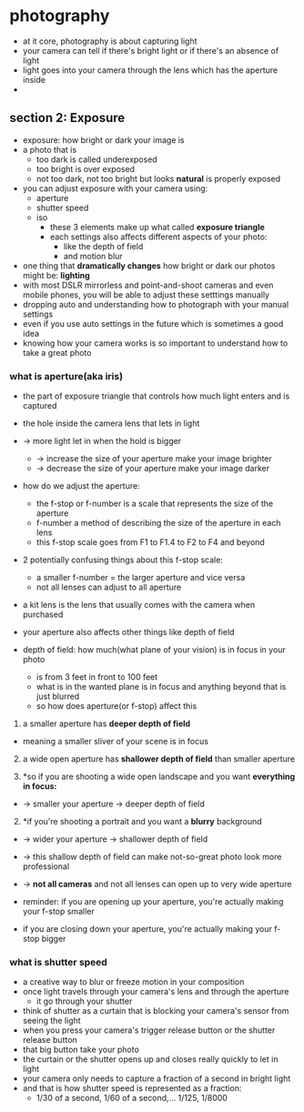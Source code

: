 # photography

- at it core, photography is about capturing light
- your camera can tell if there's bright light or if there's an absence of light
- light goes into your camera through the lens which has the aperture inside
-

## section 2: Exposure

- exposure: how bright or dark your image is
- a photo that is
  - too dark is called underexposed
  - too bright is over exposed
  - not too dark, not too bright but looks **natural** is properly exposed
- you can adjust exposure with your camera using:
  - aperture
  - shutter speed
  - iso
    - these 3 elements make up what called **exposure triangle**
    - each settings also affects different aspects of your photo:
      - like the depth of field
      - and motion blur
- one thing that **dramatically changes** how bright or dark our photos might be: **lighting**
- with most DSLR mirrorless and point-and-shoot cameras and even mobile phones, you will be able to adjust these setttings manually
- dropping auto and understanding how to photograph with your manual settings
- even if you use auto settings in the future which is sometimes a good idea
- knowing how your camera works is so important to understand how to take a great photo

### what is aperture(aka iris)

- the part of exposure triangle that controls how much light enters and is captured
- the hole inside the camera lens that lets in light
- -> more light let in when the hold is bigger

  - -> increase the size of your aperture make your image brighter
  - -> decrease the size of your aperture make your image darker

- how do we adjust the aperture:

  - the f-stop or f-number is a scale that represents the size of the aperture
  - f-number a method of describing the size of the aperture in each lens
  - this f-stop scale goes from F1 to F1.4 to F2 to F4 and beyond

- 2 potentially confusing things about this f-stop scale:

  - a smaller f-number = the larger aperture and vice versa
  - not all lenses can adjust to all aperture

- a kit lens is the lens that usually comes with the camera when purchased

- your aperture also affects other things like depth of field

- depth of field: how much(what plane of your vision) is in focus in your photo
  - is from 3 feet in front to 100 feet
  - what is in the wanted plane is in focus and anything beyond that is just blurred
  - so how does aperture(or f-stop) affect this

1. a smaller aperture has **deeper depth of field**

- meaning a smaller sliver of your scene is in focus

2. a wide open aperture has **shallower depth of field** than smaller aperture

1. \*so if you are shooting a wide open landscape and you want **everything in focus:**

- -> smaller your aperture -> deeper depth of field

2. \*if you're shooting a portrait and you want a **blurry** background

- -> wider your aperture -> shallower depth of field
- -> this shallow depth of field can make not-so-great photo look more professional
- -> **not all cameras** and not all lenses can open up to very wide aperture

- reminder: if you are opening up your aperture, you're actually making your f-stop smaller
- if you are closing down your aperture, you're actually making your f-stop bigger

### what is shutter speed

- a creative way to blur or freeze motion in your composition
- once light travels through your camera's lens and through the aperture
  - it go through your shutter
- think of shutter as a curtain that is blocking your camera's sensor from seeing the light
- when you press your camera's trigger release button or the shutter release button
- that big button take your photo
- the curtain or the shutter opens up and closes really quickly to let in light
- your camera only needs to capture a fraction of a second in bright light
- and that is how shutter speed is represented as a fraction:
  - 1/30 of a second, 1/60 of a second,... 1/125, 1/8000
